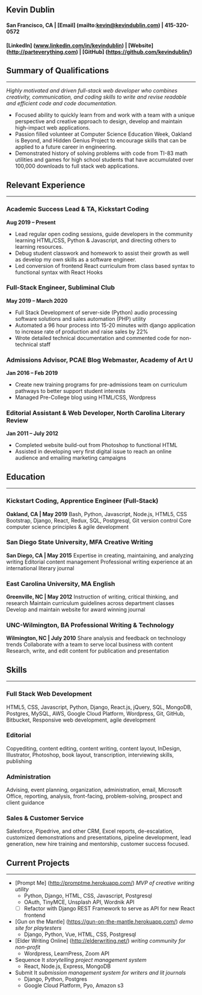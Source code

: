 ## ﻿Kevin Dublin
#### San Francisco, CA |  [Email] (mailto:kevin@kevindublin.com) |  415-320-0572
#### [LinkedIn] (www.linkedin.com/in/kevindublin) | [Website] (http://parteverything.com) | [GitHub] (https://github.com/kevindublin/)

## Summary of Qualifications
---

*Highly motivated and driven full-stack web developer who combines creativity, communication, and coding skills to write and revise readable and efficient code and code documentation.*

* Focused ability to quickly learn from and work with a team with a unique perspective and creative approach to design, develop and maintain high-impact web applications.
* Passion filled volunteer at Computer Science Education Week, Oakland is Beyond, and Hidden Genius Project to encourage skills that can be applied to a future career in engineering.
* Demonstrated history of solving problems with code from TI-83 math utilities and games for high school students that have accumulated over 100,000 downloads to full stack web applications.

## Relevant Experience
---

### Academic Success Lead & TA, Kickstart Coding
**Aug 2019 – Present**
* Lead regular open coding sessions, guide developers in the community learning HTML/CSS, Python & Javascript, and directing others to learning resources.
* Debug student classwork and homework to assist their growth as well as develop my own skills as a software engineer.
* Led conversion of frontend React curriculum from class based syntax to functional syntax with React Hooks

### Full-Stack Engineer, Subliminal Club
**May 2019 – March 2020**
* Full Stack Development of server-side (Python) audio processing software solutions and sales automation (PHP) utility
* Automated a 96 hour process into 15-20 minutes with django application to increase rate of production and raise sales by 22%
* Wrote detailed technical documentation and commented code for non-technical staff

### Admissions Advisor, PCAE Blog Webmaster, Academy of Art U
**Jan 2016 – Feb 2019**
* Create new training programs for pre-admissions team on curriculum pathways to better support student interests
* Managed Pre-College blog using HTML/CSS, Wordpress

### Editorial Assistant & Web Developer, North Carolina Literary Review
**Jan 2011 – July 2012**
* Completed website build-out from Photoshop to functional HTML 
* Assisted in developing very first digital issue to reach an online audience and emailing marketing campaigns

## Education
---

### Kickstart Coding, Apprentice Engineer (Full-Stack)
**Oakland, CA | May 2019**
Bash, Python, Javascript, Node.js, HTML5, CSS
Bootstrap, Django, React, Redux, SQL, Postgresql, Git version control
Core computer science principles & agile development

### San Diego State University, MFA Creative Writing
**San Diego, CA | May 2015**
Expertise in creating, maintaining, and analyzing writing
Editorial content management
Professional writing experience at an international literary journal

### East Carolina University, MA English
**Greenville, NC | May 2012**
Instruction of writing, critical thinking, and research
Maintain curriculum guidelines across department classes
Develop and maintain website for award winning journal

### UNC-Wilmington, BA Professional Writing & Technology
**Wilmington, NC | July 2010**
Share analysis and feedback on technology trends
Collaborate with a team to serve local business with content
Research, write, and edit content for publication and presentation

## Skills
---

### Full Stack Web Development
HTML5, CSS, Javascript, Python, Django, React.js, jQuery, SQL, MongoDB, Postgres, MySQL, AWS, Google Cloud Platform, Wordpress, Git, GitHub, Bitbucket, Responsive web development, agile development

### Editorial
Copyediting, content editing, content writing, content layout, InDesign, Illustrator, Photoshop, book layout, transcription, interviewing skills, publishing

### Administration
Advising, event planning, organization, administration, email, Microsoft Office, reporting, analysis, front-facing, problem-solving, prospect and client guidance

### Sales & Customer Service
Salesforce, Pipedrive, and other CRM, Excel reports, de-escalation, customized demonstrations and presentations, pipeline development, lead generation, new hire training and mentorship, customer success focused.

## Current Projects
---

* [Prompt Me] (http://promptme.herokuapp.com/) *MVP of creative writing utility*
	* Python, Django, HTML, CSS, Javascript, Postgresql
	* OAuth, TinyMCE, Unsplash API, Wordnik API
	* [ ] Refactor with Django REST Framework to serve as API for new React frontend
* [Gun on the Mantle] (https://gun-on-the-mantle.herokuapp.com/) *demo site for playtesters*
	* Django, Python, Vue, HTML, CSS, Postgresql
* [Elder Writing Online] (http://elderwriting.net/) *writing community for non-profit*
	* Wordpress, LearnPress, Zoom API
* Sequence It *storytelling project management system*
	* React, Node.js, Express, MongoDB
* Submit It *submission management system for writers and lit journals*
	* Django, Python, Postgres
	* Google Cloud Platform, Pyo, Amazon s3
